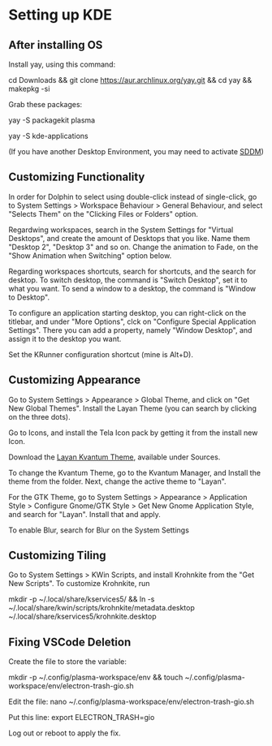 # Setting up KDE

## After installing OS

Install yay, using this command:

cd Downloads && git clone https://aur.archlinux.org/yay.git && cd yay && makepkg -si

Grab these packages:

yay -S packagekit plasma

yay -S kde-applications

(If you have another Desktop Environment, you may need to activate [SDDM](https://wiki.archlinux.org/title/SDDM))

## Customizing Functionality

In order for Dolphin to select using double-click instead of single-click, go to System Settings > Workspace Behaviour > General Behaviour, and select "Selects Them" on the "Clicking Files or Folders" option.

Regardwing workspaces, search in the System Settings for "Virtual Desktops", and create the amount of Desktops that you like. Name them "Desktop 2", "Desktop 3" and so on. Change the animation to Fade, on the "Show Animation when Switching" option below.

Regarding workspaces shortcuts, search for shortcuts, and the search for desktop. To switch desktop, the command is "Switch Desktop", set it to what you want. To send a window to a desktop, the command is "Window to Desktop".

To configure an application starting desktop, you can right-click on the titlebar, and under "More Options", clck on "Configure Special Application Settings". There you can add a property, namely "Window Desktop", and assign it to the desktop you want.

Set the KRunner configuration shortcut (mine is Alt+D).

## Customizing Appearance

Go to System Settings > Appearance > Global Theme, and click on "Get New Global Themes". Install the Layan Theme (you can search by clicking on the three dots).

Go to Icons, and install the Tela Icon pack by getting it from the install new Icon.

Download the [Layan Kvantum Theme](https://www.pling.com/p/1325246/), available under Sources.

To change the Kvantum Theme, go to the Kvantum Manager, and Install the theme from the folder. Next, change the active theme to "Layan".

For the GTK Theme, go to System Settings > Appearance > Application Style > Configure Gnome/GTK Style > Get New Gnome Application Style, and search for "Layan". Install that and apply.

To enable Blur, search for Blur on the System Settings

## Customizing Tiling

Go to System Settings > KWin Scripts, and install Krohnkite from the "Get New Scripts". To customize Krohnkite, run

mkdir -p ~/.local/share/kservices5/ && ln -s ~/.local/share/kwin/scripts/krohnkite/metadata.desktop ~/.local/share/kservices5/krohnkite.desktop

## Fixing VSCode Deletion

Create the file to store the variable: 

mkdir -p ~/.config/plasma-workspace/env && touch ~/.config/plasma-workspace/env/electron-trash-gio.sh

Edit the file: nano ~/.config/plasma-workspace/env/electron-trash-gio.sh

Put this line: export ELECTRON_TRASH=gio

Log out or reboot to apply the fix.